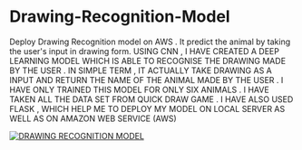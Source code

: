 # Drawing-Recognition-Model
 Deploy Drawing Recognition model on AWS . It predict the animal by taking the user's input in drawing form. 
 USING CNN , I HAVE  CREATED A DEEP LEARNING MODEL WHICH IS ABLE TO RECOGNISE THE DRAWING MADE BY THE USER .
 IN SIMPLE TERM , IT ACTUALLY TAKE DRAWING AS A INPUT AND RETURN THE NAME OF THE ANIMAL MADE BY THE USER .
 I HAVE ONLY TRAINED THIS MODEL FOR ONLY SIX ANIMALS .
 I HAVE TAKEN ALL THE DATA SET  FROM QUICK DRAW GAME .
 I HAVE ALSO USED FLASK , WHICH HELP ME TO DEPLOY MY MODEL ON LOCAL SERVER AS WELL AS ON AMAZON WEB SERVICE (AWS)
 
 [![DRAWING RECOGNITION MODEL](https://img.youtube.com/vi/https://youtu.be/sBrdBLHIPOE/0.jpg)](https://www.youtube.com/watch?v=https://youtu.be/sBrdBLHIPOE)
 
